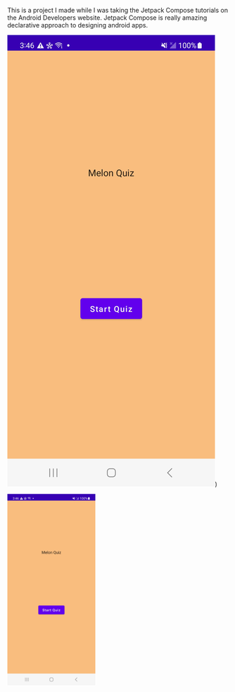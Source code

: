 This is a project I made while I was taking the Jetpack Compose tutorials on the Android Developers website. Jetpack Compose is really amazing declarative approach to designing android apps. 

![Start Screen](https://github.com/DavidTaylor5/Melon-Quiz/blob/master/app/src/main/res/drawable/melon-quiz-start-screen.jpg))

<img src="https://github.com/DavidTaylor5/Melon-Quiz/blob/master/app/src/main/res/drawable/melon-quiz-start-screen.jpg" alt="drawing" width="200"/>
